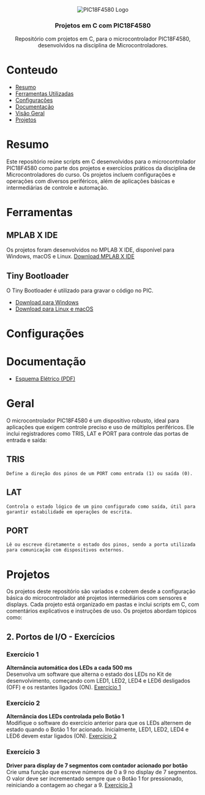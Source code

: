 <div align="center" style="text-align: center">
<img src="https://kswichit.net/887Projectboard/images/IMG_0683.jpg" alt="PIC18F4580 Logo"/>
<h3>Projetos em C com PIC18F4580</h3>
<p>
  Repositório com projetos em C, para o microcontrolador PIC18F4580, desenvolvidos na disciplina de Microcontroladores.
</p>
</div>

# Conteudo

- [Resumo](#Resumo)
- [Ferramentas Utilizadas](#Ferramentas)
- [Configurações](#Configurações)
- [Documentação](#Documentação)
- [Visão Geral](#Geral)
- [Projetos](#Projetos)

# Resumo

Este repositório reúne scripts em C desenvolvidos para o microcontrolador PIC18F4580 como parte dos projetos e exercícios práticos da disciplina de Microcontroladores do curso. 
Os projetos incluem configurações e operações com diversos periféricos, além de aplicações básicas e intermediárias de controle e automação.


# Ferramentas

## MPLAB X IDE
Os projetos foram desenvolvidos no MPLAB X IDE, disponível para Windows, macOS e Linux. 
[Download MPLAB X IDE](https://www.microchip.com/en-us/tools-resources/develop/mplab-x-ide)

## Tiny Bootloader
O Tiny Bootloader é utilizado para gravar o código no PIC.

- [Download para Windows](http://www.etc.ugal.ro/cchiculita/software/picbootloader.htm)
- [Download para Linux e macOS](https://github.com/lcgamboa/tinybldlin)

 
# Configurações

# Documentação
- [Esquema Elétrico (PDF)](https://github.com/dventurb/PIC18F4580/blob/main/ESQUEMA_ELETRICO.pdf)




# Geral

O microcontrolador PIC18F4580 é um dispositivo robusto, ideal para aplicações que exigem controle preciso e uso de múltiplos periféricos. Ele inclui registradores como TRIS, LAT e PORT para controle das portas de entrada e saída:

  ## TRIS 
    Define a direção dos pinos de um PORT como entrada (1) ou saída (0).
    
  ## LAT
    Controla o estado lógico de um pino configurado como saída, útil para garantir estabilidade em operações de escrita.
    
  ## PORT
    Lê ou escreve diretamente o estado dos pinos, sendo a porta utilizada para comunicação com dispositivos externos.


# Projetos

Os projetos deste repositório são variados e cobrem desde a configuração básica do microcontrolador até projetos intermediários com sensores e displays. 
Cada projeto está organizado em pastas e inclui scripts em C, com comentários explicativos e instruções de uso. Os projetos abordam tópicos como:

   ## 2. Portos de I/O - Exercícios
   ### Exercício 1
   **Alternância automática dos LEDs a cada 500 ms**  
     Desenvolva um software que alterna o estado dos LEDs no Kit de desenvolvimento, começando com LED1, LED2, LED4 e LED6 desligados (OFF) e os restantes ligados (ON).
     [Exercício 1](https://github.com/dventurb/PIC18F4580/blob/main/PROJETO_2/exercicio1_leds.c)

 ### Exercício 2
 **Alternância dos LEDs controlada pelo Botão 1**  
   Modifique o software do exercício anterior para que os LEDs alternem de estado quando o Botão 1 for acionado. Inicialmente, LED1, LED2, LED4 e LED6 devem estar ligados (ON).
   [Exercício 2](https://github.com/dventurb/PIC18F4580/blob/main/PROJETO_2/exercicio2_leds_botao.c)

 ### Exercício 3
 **Driver para display de 7 segmentos com contador acionado por botão**  
 Crie uma função que escreve números de 0 a 9 no display de 7 segmentos. O valor deve ser incrementado sempre que o Botão 1 for pressionado, reiniciando a contagem ao chegar a 9.
 [Exercício 3](https://github.com/dventurb/PIC18F4580/blob/main/PROJETO_2/exercicio3_display_contador.c)
